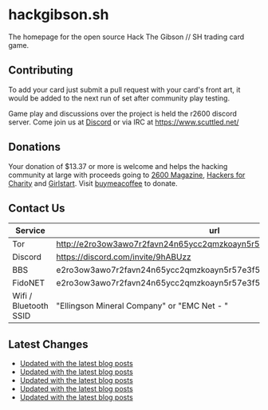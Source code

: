 # hackgibson.sh
The homepage for the open source Hack The Gibson // SH trading card game.


## Contributing

To add your card just submit a pull request with your card's front art, it would be added to the next run of set after community play testing.

Game play and discussions over the project is held the r2600 discord server. Come join us at [Discord](https://discord.com/invite/9hABUzz) or via IRC at https://www.scuttled.net/


## Donations

Your donation of $13.37 or more is welcome and helps the hacking community at large with proceeds going to [2600 Magazine](https://2600.com/), [Hackers for Charity](https://hackersforcharity.org) and [Girlstart](https://girlstart.org).  Visit [buymeacoffee](https://www.buymeacoffee.com/hackgibson.sh) to donate.


## Contact Us

Service | url
-|-
Tor | http://e2ro3ow3awo7r2favn24n65ycc2qmzkoayn5r57e3f56nvjwdcgg32ad.onion
Discord | https://discord.com/invite/9hABUzz
BBS | e2ro3ow3awo7r2favn24n65ycc2qmzkoayn5r57e3f56nvjwdcgg32ad.onion:23
FidoNET | e2ro3ow3awo7r2favn24n65ycc2qmzkoayn5r57e3f56nvjwdcgg32ad.onion:24554
Wifi / Bluetooth SSID | "Ellingson Mineral Company" or "EMC Net - <fidonet address>"

## Latest Changes
<!-- BLOG-POST-LIST:START -->
- [Updated with the latest blog posts](https://github.com/DFW2600/hackgibson.sh/commit/1c441f4b38f8248d09fdfed58a5ba7ee2638b9e6)
- [Updated with the latest blog posts](https://github.com/DFW2600/hackgibson.sh/commit/e781a7ed220db1b277aca4e8fb23cd32e19cf0a5)
- [Updated with the latest blog posts](https://github.com/DFW2600/hackgibson.sh/commit/de15c4213377de71fb77bb4a3fae7477718d2fc1)
- [Updated with the latest blog posts](https://github.com/DFW2600/hackgibson.sh/commit/36497d2458522f64901afea2e014849708d53e53)
- [Updated with the latest blog posts](https://github.com/DFW2600/hackgibson.sh/commit/0f77d50320b79f346b92ac65e260bc41a23519b8)
<!-- BLOG-POST-LIST:END -->

